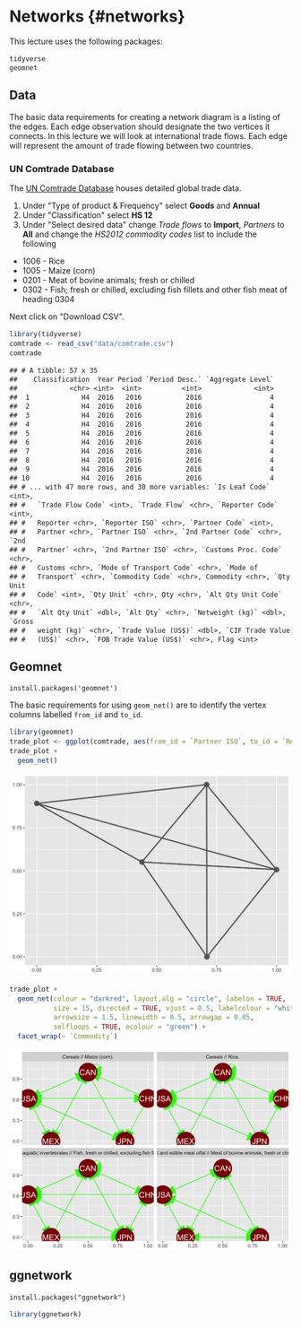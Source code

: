 
# Networks {#networks}

This lecture uses the following packages:
```
tidyverse
geomnet
```

## Data

The basic data requirements for creating a network diagram is a listing of the edges. Each edge observation
should designate the two vertices it connects. In this lecture we will look at international trade flows.
Each edge will represent the amount of trade flowing between two countries.

### UN Comtrade Database

The [UN Comtrade Database](https://comtrade.un.org/) houses detailed global trade data.

1. Under "Type of product & Frequency" select **Goods** and **Annual**
2. Under "Classification" select **HS 12**
3. Under "Select desired data" change *Trade flows* to **Import**, *Partners* to **All** and 
change the *HS2012 commodity codes* list to include the following

* 1006 - Rice
* 1005 - Maize (corn)
* 0201 - Meat of bovine animals; fresh or chilled
* 0302 - Fish; fresh or chilled, excluding fish fillets and other fish meat of heading 0304

Next click on "Download CSV".


```r
library(tidyverse)
comtrade <- read_csv("data/comtrade.csv")
comtrade
```

```
## # A tibble: 57 x 35
##    Classification  Year Period `Period Desc.` `Aggregate Level`
##             <chr> <int>  <int>          <int>             <int>
##  1             H4  2016   2016           2016                 4
##  2             H4  2016   2016           2016                 4
##  3             H4  2016   2016           2016                 4
##  4             H4  2016   2016           2016                 4
##  5             H4  2016   2016           2016                 4
##  6             H4  2016   2016           2016                 4
##  7             H4  2016   2016           2016                 4
##  8             H4  2016   2016           2016                 4
##  9             H4  2016   2016           2016                 4
## 10             H4  2016   2016           2016                 4
## # ... with 47 more rows, and 30 more variables: `Is Leaf Code` <int>,
## #   `Trade Flow Code` <int>, `Trade Flow` <chr>, `Reporter Code` <int>,
## #   Reporter <chr>, `Reporter ISO` <chr>, `Partner Code` <int>,
## #   Partner <chr>, `Partner ISO` <chr>, `2nd Partner Code` <chr>, `2nd
## #   Partner` <chr>, `2nd Partner ISO` <chr>, `Customs Proc. Code` <chr>,
## #   Customs <chr>, `Mode of Transport Code` <chr>, `Mode of
## #   Transport` <chr>, `Commodity Code` <chr>, Commodity <chr>, `Qty Unit
## #   Code` <int>, `Qty Unit` <chr>, Qty <chr>, `Alt Qty Unit Code` <chr>,
## #   `Alt Qty Unit` <dbl>, `Alt Qty` <chr>, `Netweight (kg)` <dbl>, `Gross
## #   weight (kg)` <chr>, `Trade Value (US$)` <dbl>, `CIF Trade Value
## #   (US$)` <chr>, `FOB Trade Value (US$)` <chr>, Flag <int>
```

## Geomnet

```
install.packages('geomnet')
```

The basic requirements for using `geom_net()` are to identify the vertex columns labelled `from_id`
and `to_id`.

```r
library(geomnet)
trade_plot <- ggplot(comtrade, aes(from_id = `Partner ISO`, to_id = `Reporter ISO`))
trade_plot +
  geom_net()
```

<img src="13-networks_files/figure-html/unnamed-chunk-3-1.png" width="672" />




```r
trade_plot +
  geom_net(colour = "darkred", layout.alg = "circle", labelon = TRUE, 
           size = 15, directed = TRUE, vjust = 0.5, labelcolour = "white",
           arrowsize = 1.5, linewidth = 0.5, arrowgap = 0.05,
           selfloops = TRUE, ecolour = "green") +
  facet_wrap(~ `Commodity`)
```

<img src="13-networks_files/figure-html/unnamed-chunk-4-1.png" width="672" />

## ggnetwork

```
install.packages("ggnetwork")
```


```r
library(ggnetwork)
```
